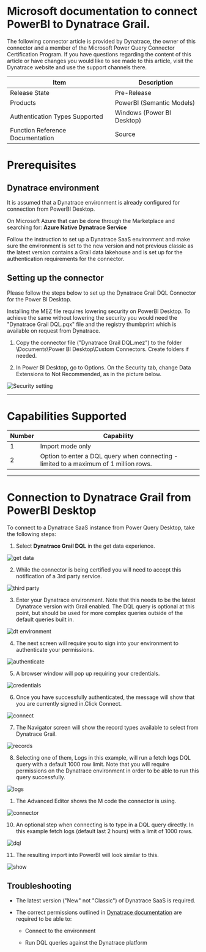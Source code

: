 # Microsoft documentation to connect PowerBI to Dynatrace Grail.

The following connector article is provided by Dynatrace, the owner of
this connector and a member of the Microsoft Power Query Connector
Certification Program. If you have questions regarding the content of
this article or have changes you would like to see made to this article,
visit the Dynatrace website and use the support channels there.

|Item|                                Description|
------|----------------------------------------------------------------
|Release State|                       Pre-Release|
|Products|                            PowerBI (Semantic Models)|
|Authentication Types Supported|      Windows (Power BI Desktop)|
|Function Reference Documentation|    Source|

# Prerequisites

## Dynatrace environment

It is assumed that a Dynatrace environment is already configured for
connection from PowerBI Desktop.

On Microsoft Azure that can be done through the Marketplace and
searching for: **Azure Native Dynatrace Service**

Follow the instruction to set up a Dynatrace SaaS environment and make
sure the environment is set to the new version and not previous classic
as the latest version contains a Grail data lakehouse and is set up for
the authentication requirements for the connector.

## Setting up the connector

Please follow the steps below to set up the Dynatrace Grail DQL
Connector for the Power BI Desktop.

Installing the MEZ file requires lowering security on PowerBI Desktop.
To achieve the same without lowering the security you would need the
"Dynatrace Grail DQL.pqx" file and the registry thumbprint which is
available on request from Dynatrace.

1.  Copy the connector file ("Dynatrace Grail DQL.mez") to the folder
    \\Documents\\Power BI Desktop\\Custom Connectors. Create folders if
    needed.

2.  In Power BI Desktop, go to Options. On the Security tab, change Data Extensions to Not Recommended, as in the picture below.
   
![Security setting](./media/dynatrace-grail-dql/sec1.png)

--------------------------------------------------------
# Capabilities Supported

| Number | Capability                                  |
| ------ | ------------------------------------------- |
| 1      | Import mode only                            |
| 2      | Option to enter a DQL query when connecting - limited to a maximum of 1 million rows. |
--------------------------------------------------------

# Connection to Dynatrace Grail from PowerBI Desktop

To connect to a Dynatrace SaaS instance from Power Query Desktop, take
the following steps:

1) Select **Dynatrace Grail DQL** in the get data experience.
   
![get data](./media/dynatrace-grail-dql/connector1_white.png)

2) While the connector is being certified you will need to accept this notification of a 3rd party service.

![third party](./media/dynatrace-grail-dql/connector2_white.png)

3) Enter your Dynatrace environment. Note that this needs to be the latest Dynatrace version with Grail enabled. The DQL query is optional at this point, but should be used for more complex queries outside of the default queries built in.

![dt environment](./media/dynatrace-grail-dql/connector3_white.png)

4) The next screen will require you to sign into your environment to authenticate your permissions.

![authenticate](./media/dynatrace-grail-dql/connector4_white.png)

5) A browser window will pop up requiring your credentials.

![credentials](./media/dynatrace-grail-dql/connector5_white.png)

6) Once you have successfully authenticated, the message will show that you are currently signed in.Click Connect.

![connect](./media/dynatrace-grail-dql/connector6_white.png)

7) The Navigator screen will show the record types available to select from Dynatrace Grail.

![records](./media/dynatrace-grail-dql/connector7_white.png)

8. Selecting one of them, Logs in this example, will run a fetch logs DQL query with a default 1000 row limit. Note that you will require permissions on the Dynatrace environment in order to be able to run this query successfully.

![logs](./media/dynatrace-grail-dql/connector8_white.png)

1) The Advanced Editor shows the M code the connector is using.

![connector](./media/dynatrace-grail-dql/connector9_white.png)

10)  An optional step when connecting is to type in a DQL query directly. In this example fetch logs (default last 2 hours) with a limit of 1000 rows.

![dql](./media/dynatrace-grail-dql/connector10_white.png)

11) The resulting import into PowerBI will look similar to this.

![show](./media/dynatrace-grail-dql/connector11_white.png)

## Troubleshooting

-   The latest version ("New" not "Classic") of Dynatrace SaaS is
    required.

-   The correct permissions outlined in [Dynatrace
    documentation](https://docs.dynatrace.com/docs/platform/grail/data-model/assign-permissions-in-grail)
    are required to be able to:

    -   Connect to the environment

    -   Run DQL queries against the Dynatrace platform
